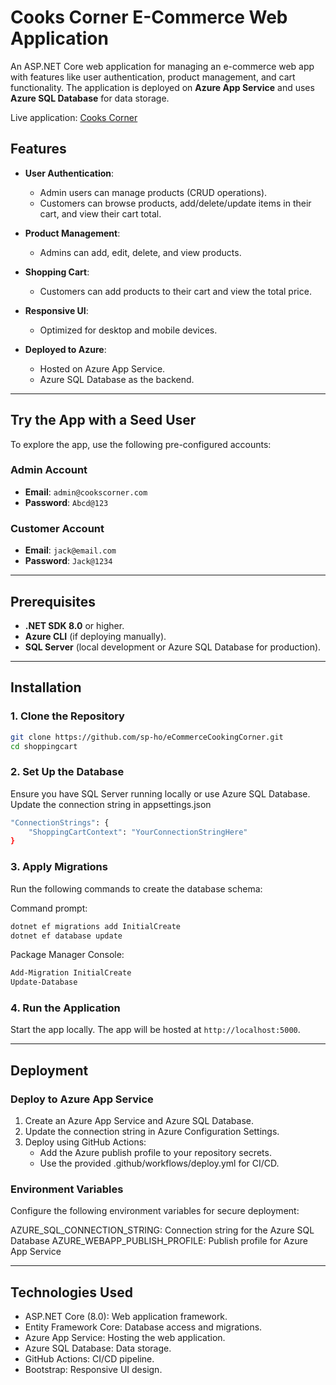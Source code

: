 ﻿# Cooks Corner E-Commerce Web Application

An ASP.NET Core web application for managing an e-commerce web app with features like user authentication, product management, and cart functionality. 
The application is deployed on **Azure App Service** and uses **Azure SQL Database** for data storage.

Live application: [Cooks Corner](https://coookingcorner-hgdtfjepg4anfpfh.canadacentral-01.azurewebsites.net/)

## Features

- **User Authentication**:
  - Admin users can manage products (CRUD operations).
  - Customers can browse products, add/delete/update items in their cart, and view their cart total.

- **Product Management**:
  - Admins can add, edit, delete, and view products.

- **Shopping Cart**:
  - Customers can add products to their cart and view the total price.

- **Responsive UI**:
  - Optimized for desktop and mobile devices.

- **Deployed to Azure**:
  - Hosted on Azure App Service.
  - Azure SQL Database as the backend.

---

## Try the App with a Seed User

To explore the app, use the following pre-configured accounts:

### Admin Account
- **Email**: `admin@cookscorner.com`
- **Password**: `Abcd@123`

### Customer Account
- **Email**: `jack@email.com`
- **Password**: `Jack@1234`

---

## Prerequisites

- **.NET SDK 8.0** or higher.
- **Azure CLI** (if deploying manually).
- **SQL Server** (local development or Azure SQL Database for production).

---

## Installation

### 1. Clone the Repository
```bash
git clone https://github.com/sp-ho/eCommerceCookingCorner.git
cd shoppingcart
```

### 2. Set Up the Database
Ensure you have SQL Server running locally or use Azure SQL Database.
Update the connection string in appsettings.json

```bash
"ConnectionStrings": {
    "ShoppingCartContext": "YourConnectionStringHere"
}
```

### 3. Apply Migrations
Run the following commands to create the database schema:

Command prompt:
```bash
dotnet ef migrations add InitialCreate
dotnet ef database update
```

Package Manager Console:
```bash
Add-Migration InitialCreate
Update-Database
```

### 4. Run the Application
Start the app locally. The app will be hosted at `http://localhost:5000`.

---

## Deployment

### Deploy to Azure App Service
1. Create an Azure App Service and Azure SQL Database.
2. Update the connection string in Azure Configuration Settings.  
3. Deploy using GitHub Actions:
    - Add the Azure publish profile to your repository secrets.
    - Use the provided .github/workflows/deploy.yml for CI/CD.

### Environment Variables
Configure the following environment variables for secure deployment:

AZURE_SQL_CONNECTION_STRING: Connection string for the Azure SQL Database
AZURE_WEBAPP_PUBLISH_PROFILE: Publish profile for Azure App Service

---

## Technologies Used

- ASP.NET Core (8.0): Web application framework.
- Entity Framework Core: Database access and migrations.
- Azure App Service: Hosting the web application.
- Azure SQL Database: Data storage.
- GitHub Actions: CI/CD pipeline.
- Bootstrap: Responsive UI design.
